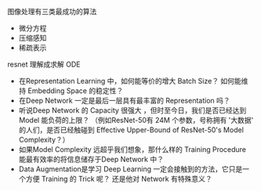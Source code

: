 图像处理有三类最成功的算法

- 微分方程
- 压缩感知
- 稀疏表示





resnet 理解成求解 ODE



- 在Representation Learning 中，如何能等价的增大 Batch Size？ 如何能维持 Embedding Space 的稳定性？
- 在Deep Network 一定是最后一层具有最丰富的 Representation 吗？
- 听说Deep Network 的 Capacity 很强大 ，但时至今日，我们是否已经达到 Model 能负荷的上限？ （例如ResNet-50有 24M 个参数，号称拥有 '大数据' 的人们，是否已经触碰到 Effective Upper-Bound of ResNet-50's Model Complexity？）
- 如果Model Complexity 远超乎我们想象，那什么样的 Training Procedure 能最有效率的将信息储存于Deep Network 中？
- Data Augmentation是学习 Deep Learning 一定会接触到的方法，它只是一个方便 Training 的 Trick 呢？ 还是他对 Network 有特殊意义？
